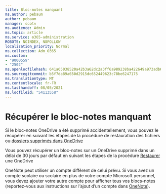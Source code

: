 ```yaml
---
title: Bloc-notes manquant
ms.author: pebaum
author: pebaum
manager: scotv
ms.audience: Admin
ms.topic: article
ms.service: o365-administration
ROBOTS: NOINDEX, NOFOLLOW
localization_priority: Normal
ms.collection: Adm_O365
ms.custom:
- "9000559"
- "2502"
ms.openlocfilehash: 641a65038520a42b3a62dc2a3ff6a989238ba422649a973adb6f42cf556e5a53
ms.sourcegitcommit: b5f7da89a650d2915dc652449623c78be6247175
ms.translationtype: MT
ms.contentlocale: fr-FR
ms.lasthandoff: 08/05/2021
ms.locfileid: "54113558"
---
```

# <a name="recover-missing-notebook"></a>Récupérer le bloc-notes manquant

Si le bloc-notes OneDrive a été supprimé accidentellement, vous pouvez le récupérer en suivant les étapes de la procédure de restauration des fichiers ou [dossiers supprimés dans OneDrive](https://support.office.com/article/949ada80-0026-4db3-a953-c99083e6a84f)

Vous pouvez récupérer un bloc-notes sur un OneDrive supprimé dans un délai de 30 jours par défaut en suivant les étapes de la procédure [Restaurer](https://docs.microsoft.com/onedrive/restore-deleted-onedrive) une OneDrive

OneNote peut utiliser un compte différent de celui prévu. Si vous avez un compte scolaire ou scolaire en plus de votre compte Microsoft personnel, vous devez ajouter votre autre compte pour afficher tous vos blocs-notes (reportez-vous aux instructions sur l’ajout d’un compte dans [OneNote](https://support.office.com/article/5afff855-54ee-47e4-a773-db048d4ac299)).